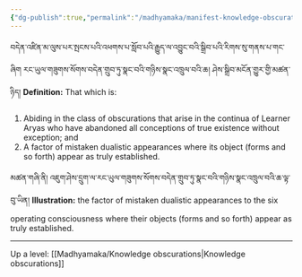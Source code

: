 ```yaml
---
{"dg-publish":true,"permalink":"/madhyamaka/manifest-knowledge-obscurations/"}
---
```


བདེན་འཛིན་མ་ལུས་པར་སྤངས་པའི་འཕགས་པ་སློབ་པའི་རྒྱུད་ལ་འབྱུང་བའི་སྒྲིབ་པའི་རིགས་སུ་གནས་པ་གང་ཞིག 
རང་ཡུལ་གཟུགས་སོགས་བདེན་གྲུབ་ཏུ་སྣང་བའི་གཉིས་སྣང་འཁྲུལ་བའི་ཆ། ཤེས་སྒྲིབ་མངོན་གྱུར་གྱི་མཚན་ཉིད།
**Definition:** That which is:
1. Abiding in the class of obscurations that arise in the continua of Learner Aryas who have abandoned all conceptions of true existence without exception; and
2. A factor of mistaken dualistic appearances where its object (forms and so forth) appear as truly established.

མཚན་གཞི་ནི། འཇུག་ཤེས་དྲུག་ལ་རང་ཡུལ་གཟུགས་སོགས་བདེན་གྲུབ་ཏུ་སྣང་བའི་གཉིས་སྣང་འཁྲུལ་བའི་ཆ་ལྟ་བུ་ཡིན།
**Illustration:** the factor of mistaken dualistic appearances to the six operating consciousness where their objects (forms and so forth) appear as truly established.


---
Up a level: [[Madhyamaka/Knowledge obscurations\|Knowledge obscurations]]